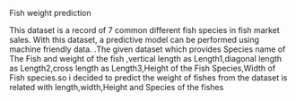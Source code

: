 
Fish weight prediction



This dataset is a record of 7 common different fish species in fish market sales. With this dataset, a predictive model can be performed using machine friendly data. .The given dataset which provides Species name of The Fish and weight of the fish ,vertical length as Length1,diagonal length as Length2,cross length as Length3,Height of the Fish Species,Width of Fish species.so i decided to predict the weight of fishes from the dataset is related with length,width,Height and Species of the fishes
